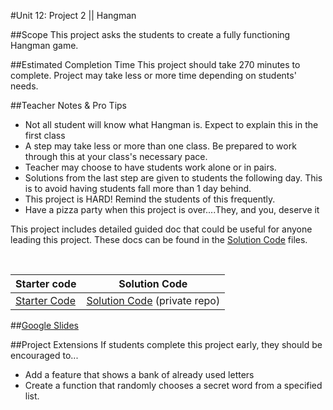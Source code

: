 #Unit 12: Project 2 || Hangman


##Scope
This project asks the students to create a fully functioning Hangman game.

##Estimated Completion Time
This project should take 270 minutes to complete. Project may take less or more time depending on students' needs.  

##Teacher Notes & Pro Tips
* Not all student will know what Hangman is. Expect to explain this in the first class
* A step may take less or more than one class. Be prepared to work through this at your class's necessary pace.
* Teacher may choose to have students work alone or in pairs.
* Solutions from the last step are given to students the following day. This is to avoid having students fall more than 1 day behind. 
* This project is HARD! Remind the students of this frequently.
* Have a pizza party when this project is over....They, and you, deserve it  

This project includes detailed guided doc that could be useful for anyone leading this project. These docs can be found in the [Solution Code](https://github.com/ScriptEdcurriculum/solutions2016/tree/master/year1/unit13/project2) files.
 



<br>

| Starter code | Solution Code |
|-------|-------|
|[Starter Code](https://github.com/ScriptEdcurriculum/unit13HangmanStarterCode) | [Solution Code](https://github.com/ScriptEdcurriculum/solutions2016/tree/master/year1/unit13/project2) (private repo)|

##[Google Slides](https://docs.google.com/presentation/d/1yaBx7PiRJ0egSAkfovDht8uVWjyyU8aDo8ZtzWUfjSs/edit?usp=sharing)

##Project Extensions
If students complete this project early, they should be encouraged to...

* Add a feature that shows a bank of already used letters
* Create a function that randomly chooses a secret word from a specified list.


 




